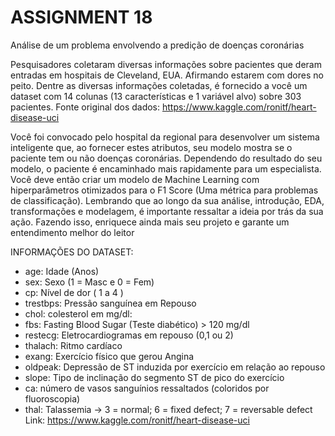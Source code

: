 # ASSIGNMENT 18
Análise de um problema envolvendo a predição de doenças coronárias


Pesquisadores coletaram diversas informações sobre pacientes
que deram entradas em hospitais de Cleveland, EUA. Afirmando
estarem com dores no peito. Dentre as diversas informações
coletadas, é fornecido a você um dataset com 14 colunas (13
características e 1 variável alvo) sobre 303 pacientes.
Fonte original dos dados:
https://www.kaggle.com/ronitf/heart-disease-uci

Você foi convocado pelo hospital da regional para desenvolver
um sistema inteligente que, ao fornecer estes atributos, seu
modelo mostra se o paciente tem ou não doenças coronárias.
Dependendo do resultado do seu modelo, o paciente é
encaminhado mais rapidamente para um especialista.
Você deve então criar um modelo de Machine Learning com
hiperparâmetros otimizados para o F1 Score (Uma métrica para
problemas de classificação).
Lembrando que ao longo da sua análise, introdução, EDA,
transformações e modelagem, é importante ressaltar a ideia por
trás da sua ação. Fazendo isso, enriquece ainda mais seu projeto
e garante um entendimento melhor do leitor

INFORMAÇÕES DO DATASET:
- age: Idade (Anos)
- sex: Sexo (1 = Masc e 0 = Fem)
- cp: Nível de dor ( 1 a 4 )
- trestbps: Pressão sanguínea em Repouso
- chol: colesterol em mg/dl:
- fbs: Fasting Blood Sugar (Teste diabético) > 120 mg/dl
- restecg: Eletrocardiogramas em repouso (0,1 ou 2)
- thalach: Ritmo cardíaco
- exang: Exercício físico que gerou Angina
- oldpeak: Depressão de ST induzida por exercício em relação ao
repouso
- slope: Tipo de inclinação do segmento ST de pico do exercício
- ca: número de vasos sanguínios ressaltados (coloridos por
fluoroscopia)
- thal: Talassemia -> 3 = normal; 6 = fixed defect; 7 = reversable
defect
Link: https://www.kaggle.com/ronitf/heart-disease-uci

